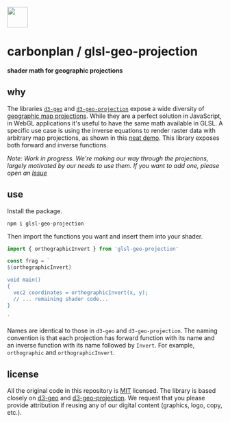 <img
  src='https://carbonplan-assets.s3.amazonaws.com/monogram/dark-small.png'
  height='48'
/>

# carbonplan / glsl-geo-projection

**shader math for geographic projections**

## why

The libraries [`d3-geo`](https://github.com/d3/d3-geo) and [`d3-geo-projection`](https://github.com/d3/d3-geo-projection) expose a wide diversity of [geographic map projections](https://en.wikipedia.org/wiki/Map_projection). While they are a perfect solution in JavaScript, in WebGL applications it's useful to have the same math available in GLSL. A specific use case is using the inverse equations to render raster data with  arbitrary map projections, as shown in this [neat demo](http://bl.ocks.org/mbostock/raw/5446416/e46a4985e7a851f10bc231d1e78681c457d94aad/). This library exposes both forward and inverse functions. 

_Note: Work in progress. We're making our way through the projections, largely motivated by our needs to use them. If you want to add one, please open an [Issue](https://github.com/carbonplan/glsl-geo-projection/issues)_

## use

Install the package.

```
npm i glsl-geo-projection
```

Then import the functions you want and insert them into your shader.

```js
import { orthographicInvert } from 'glsl-geo-projection'

const frag = `
${orthographicInvert}

void main() 
{
  vec2 coordinates = orthographicInvert(x, y);
  // ... remaining shader code...
}

`
```

Names are identical to those in `d3-geo` and `d3-geo-projection`. The naming convention is that each projection has forward function with its name and an inverse function with its name followed by `Invert`. For example, `orthographic` and `orthographicInvert`.

## license

All the original code in this repository is [MIT](https://choosealicense.com/licenses/mit/) licensed. The library is based closely on [d3-geo](https://github.com/d3/d3-geo/blob/main/LICENSE) and [d3-geo-projection](https://github.com/d3/d3-geo-projection/blob/main/LICENSE). We request that you please provide attribution if reusing any of our digital content (graphics, logo, copy, etc.).
